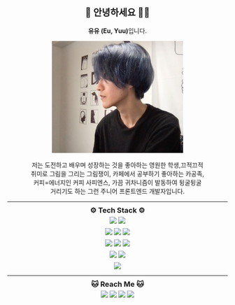 <div align="center">
<h2>🧑 안녕하세요 👋🏼 </h2> 
<p>
<b>유유 (Eu, Yuu)</b>입니다.
</p>

<img src="./../../img/avatar-yuueu-2.jpg" width="300" height="256" alt="yuueu" />

<p class="desc">
저는 도전하고 배우며 성장하는 것을 좋아하는 영원한 <wbr>학생,<wbr> 
끄적끄적 취미로 그림을 그리는 <wbr>그림쟁이, <wbr>카페에서 공부하기 좋아하는 <wbr>카공족, 
<wbr>커피=에너지인 커피 <wbr>사피엔스, 가끔 귀차니즘이 발동하여 <wbr>뒹굴뒹굴 거리기도 하는
<wbr>그런 주니어 <wbr>프론트엔드 개발자입니다.
</p>
</div>

---
 
<style>
.desc {
    max-width: 400px;
}
.stack {
    margin: 0;
    padding: 0;
    width:auto;
    line-height: 10px;
}

.stack img {
    margin: 0 2px;
}
.stack img:hover {
    cursor: default;
}

h3 {
    margin: 0 0 10px 0 !important;
}
</style>

<div class="stack">
    <div align="center">
    <h3>⚙️ Tech Stack ⚙️</h3> 
    <div style="display: flex; justify-content: center;">
    <img src="https://img.shields.io/badge/C++-00599C?style=flat-square&logo=C%2B%2B&logoColor=white"/>
    <img src="https://img.shields.io/badge/C-A8B9CC?style=flat-square&logo=C&logoColor=white"/>
    </div>
    <br>
    <div style="display: flex; justify-content: center;">
    <img src="https://img.shields.io/badge/CSS3-1572B6?style=flat-square&logo=CSS3&logoColor=white"/>
    <img src="https://img.shields.io/badge/JavaScript-F7DF1E?style=flat-square&logo=JavaScript&logoColor=white"/>
    <img src="https://img.shields.io/badge/HTML5-E34F26?style=flat-square&logo=html5&logoColor=white"/>
    </div>
    <br>
    <div style="display: flex; justify-content: center;">
    <img src="https://img.shields.io/badge/Python-0A66c2?style=flat-square&logo=python&logoColor=white"/>
    <img src="https://img.shields.io/badge/Node.js-339933?style=flat-square&logo=node-dot-js&logoColor=white"/>
    <img src="https://img.shields.io/badge/Ruby-CC0000?style=flat-square&logo=ruby&logoColor=white"/>
    </div>
    <br>
    <div style="display: flex; justify-content: center;">
    <img src="https://img.shields.io/badge/jira-0052CC?style=flat-square&logo=jira&logoColor=white"/>
    <img src="https://img.shields.io/badge/Lightsail-333664?style=flat-square&logo=amazon-aws&logoColor=white"/>
    </div>
    <br>
    <img src="https://img.shields.io/badge/^%20Techs that I've used before%20^-f5f5f5?style=flat-square"/>
</div>

<hr>

<div align='center' class="contact">
  <h3>🐱 Reach Me 🐱</h3>
  <div style="display: flex; justify-content: center;">
  <a href="https://www.linkedin.com/in/yuueu"><img src="https://img.shields.io/badge/LinkedIn-0A66C2?style=flat-square&logo=linkedin&logoColor=white"/></a>
  <a href="https://www.twitter.com/ipflegen/"><img src="https://img.shields.io/badge/Twitter-1DA1F2?style=flat-square&logo=twitter&logoColor=white"/></a>
  <a href="https://www.yuueu.me"><img src="https://img.shields.io/badge/Github-181717?style=flat-square&logo=github&logoColor=white&link=https://www.yuueu.me"/></a>
  <a href="https://www.instagram.com/jiidraws/"><img src="https://img.shields.io/badge/Instagram-E4405F?style=flat-square&logo=Instagram&logoColor=white&link=https://www.instagram.com/jiidraws/"/></a>
  </div>
</div>